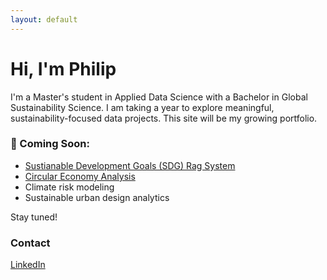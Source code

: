 ```yaml
---
layout: default
---
```


# Hi, I'm Philip

I'm a Master's student in Applied Data Science with a Bachelor in Global Sustainability Science. I am taking a year to explore meaningful, sustainability-focused data projects. This site will be my growing portfolio.

### 🌱 Coming Soon:
- [Sustianable Development Goals (SDG) Rag System](/projects/SDG-RAG-System.md)
- [Circular Economy Analysis](/projects/circular-economy-analysis.md)
- Climate risk modeling
- Sustainable urban design analytics

Stay tuned!

### Contact
[LinkedIn](https://www.linkedin.com/in/philip-wehry-a9133a20a/)
